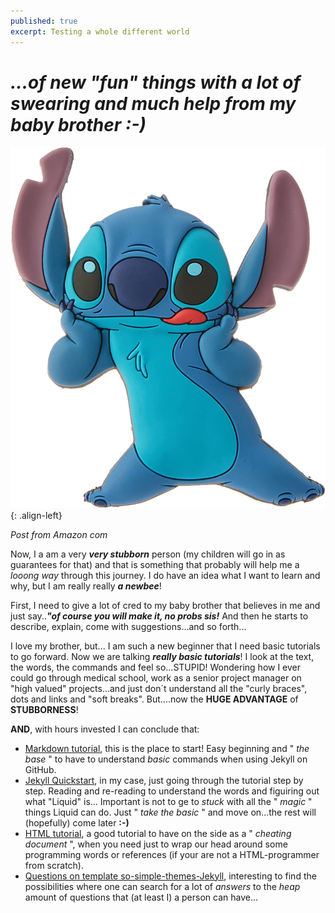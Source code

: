 ```yaml
---
published: true
excerpt: Testing a whole different world
---
```

# _**...of new "fun" things with a lot of swearing and much help from my baby brother :-)**_

![Thinking stitch](/assets/images/Stich.jpg){: .align-left} 

_Post from Amazon com_

Now, I a am a very _**very stubborn**_ person (my children will go in as guarantees for that) and that is something that probably will help me a _looong way_ through this journey.
I do have an idea what I want to learn and why, but I am really really **_a newbee_**!

First, I need to give a lot of cred to my baby brother that believes in me and just say..**_"of course you will make it, no probs sis!_** And then he starts to describe, explain, come with suggestions...and so forth...

I love my brother, but... I am such a new beginner that I need basic tutorials to go forward. Now we are talking **_really basic tutorials_**! I look at the text, the words, the commands and feel so...STUPID! Wondering how I ever could go through medical school, work as a senior project manager on "high valued" projects...and just don´t understand all the "curly braces", dots and links and "soft breaks". But....now the **HUGE ADVANTAGE** of **STUBBORNESS**!

**AND**, with hours invested I can conclude that:
* [Markdown tutorial](https://markdowntutorial.com/), this is the place to start! Easy beginning and " _the base_ " to have to understand _basic_ commands when using Jekyll on GitHub.
* [Jekyll Quickstart](https://jekyllrb.com/docs/), in my case, just going through the tutorial step by step. Reading and re-reading to understand the words and figuiring out what "Liquid" is...
Important is not to ge to _stuck_ with all the " _magic_ " things Liquid can do. Just " _take the basic_ " and move on...the rest will (hopefully) come later **:-)**
* [HTML tutorial](https://w3schools.com/html/), a good tutorial to have on the side as a " _cheating document_ ", when you need just to wrap our head around some programming words or references (if your are not a HTML-programmer from scratch).
* [Questions on template so-simple-themes-Jekyll](https://mmistakes.github.io/so-simple-theme/markup/markup-image-alignment/), interesting to find the possibilities where one can search for a lot of _answers_ to the _heap_ amount of questions that (at least I) a person can have...
